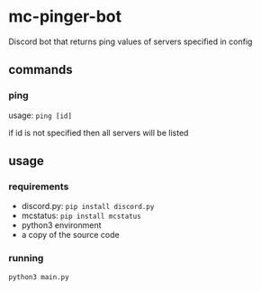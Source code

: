 # mc-pinger-bot
Discord bot that returns ping values of servers specified in config

## commands

### ping
  usage: `ping [id]`
  
  if id is not specified then all servers will be listed

## usage

### requirements
  - discord.py: `pip install discord.py`
  - mcstatus: `pip install mcstatus`
  - python3 environment
  - a copy of the source code

### running
  `python3 main.py`
